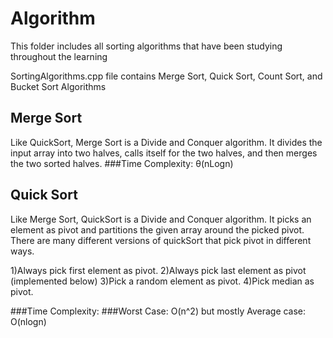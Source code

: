 # Algorithm
This folder includes all sorting algorithms that have been studying throughout  the learning  

SortingAlgorithms.cpp file contains Merge Sort, Quick Sort, Count Sort, and Bucket Sort Algorithms

## Merge Sort 
Like QuickSort, Merge Sort is a Divide and Conquer algorithm. It divides the input array into two halves, calls itself for the two halves, and then merges the two sorted halves.
###Time Complexity: 
θ(nLogn)

## Quick Sort
Like Merge Sort, QuickSort is a Divide and Conquer algorithm. It picks an element as pivot and partitions the given array around the picked pivot. There are many different versions of quickSort that pick pivot in different ways.

1)Always pick first element as pivot.
2)Always pick last element as pivot (implemented below)
3)Pick a random element as pivot.
4)Pick median as pivot.

###Time Complexity: 
###Worst Case: O(n^2)
but mostly Average case: O(nlogn)
